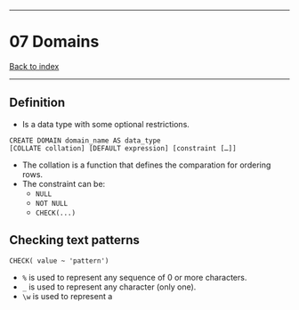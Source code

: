 
---
# 07 Domains

[Back to index](../../index.md)

---
## Definition
- Is a data type with some optional restrictions.

```postgresql
CREATE DOMAIN domain_name AS data_type
[COLLATE collation] [DEFAULT expression] [constraint […]]
```

- The collation is a function that defines the comparation for ordering rows.
- The constraint can be:
	- `NULL`
	- `NOT NULL`
	- `CHECK(...)`

## Checking text patterns
```postgresql
CHECK( value ~ 'pattern')
```

- `%` is used to represent any sequence of 0 or more characters.
- `_` is used to represent any character (only one).
- `\w` is used to represent a 